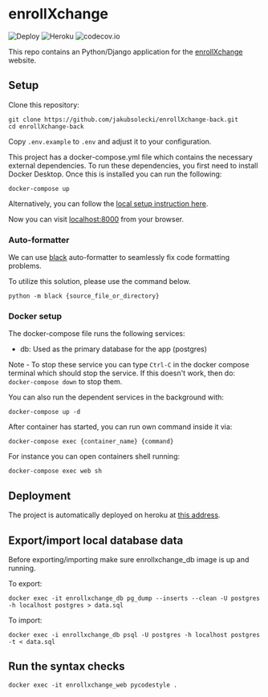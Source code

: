 # enrollXchange
![Deploy](https://github.com/jakubsolecki/enrollXchange/actions/workflows/heroku_deploy.yml/badge.svg)
![Heroku](https://heroku-badge.herokuapp.com/?app=enrollxchange)
![codecov.io](https://codecov.io/github/jakubsolecki/enrollXchange/coverage.svg?branch=main)

This repo contains an Python/Django application for the [enrollXchange](https://enrollxchange.herokuapp.com/) website.

## Setup
Clone this repository:
```shell script
git clone https://github.com/jakubsolecki/enrollXchange-back.git
cd enrollXchange-back
```
Copy `.env.example` to `.env` and adjust it to your configuration.

This project has a docker-compose.yml file which contains the necessary external dependencies. To run these dependencies, you first need to install Docker Desktop. Once this is installed you can run the following:
```shell script
docker-compose up
```
Alternatively, you can follow the [local setup instruction here](https://github.com/jakubsolecki/enrollXchange/tree/main/docs/local_setup.md).

Now you can visit [localhost:8000](127.0.0.1:8000) from your browser.

### Auto-formatter
We can use [black](https://github.com/psf/black) auto-formatter to seamlessly fix code formatting problems.

To utilize this solution, please use the command below.
```shell
python -m black {source_file_or_directory}
```

### Docker setup
The docker-compose file runs the following services:
- db: Used as the primary database for the app (postgres)

Note - To stop these service you can type `Ctrl-C` in the docker compose terminal which should stop the service. If this doesn't work, then do: `docker-compose down` to stop them.

You can also run the dependent services in the background with:
```shell script
docker-compose up -d
```

After container has started, you can run own command inside it via:
```shell
docker-compose exec {container_name} {command}
```
For instance you can open containers shell running:
```shell
docker-compose exec web sh
```

## Deployment
The project is automatically deployed on heroku at [this address](https://enrollxchange.herokuapp.com/).

## Export/import local database data
Before exporting/importing make sure enrollxchange_db image is up and running.

To export:
```shell script
docker exec -it enrollxchange_db pg_dump --inserts --clean -U postgres -h localhost postgres > data.sql
```

To import:
```shell script
docker exec -i enrollxchange_db psql -U postgres -h localhost postgres -t < data.sql
```

## Run the syntax checks
```shell command
docker exec -it enrollxchange_web pycodestyle .
```
